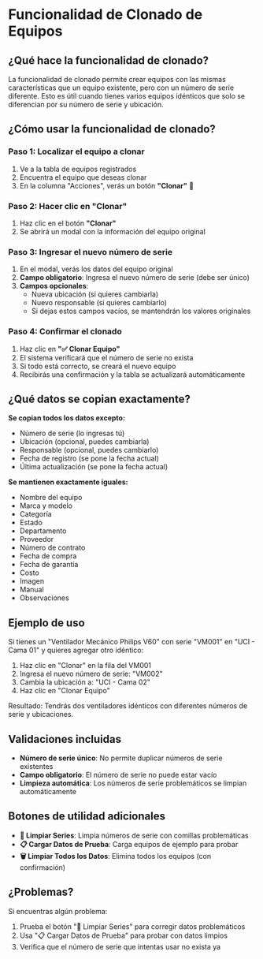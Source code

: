 # Funcionalidad de Clonado de Equipos

## ¿Qué hace la funcionalidad de clonado?

La funcionalidad de clonado permite crear equipos con las mismas características que un equipo existente, pero con un número de serie diferente. Esto es útil cuando tienes varios equipos idénticos que solo se diferencian por su número de serie y ubicación.

## ¿Cómo usar la funcionalidad de clonado?

### Paso 1: Localizar el equipo a clonar
1. Ve a la tabla de equipos registrados
2. Encuentra el equipo que deseas clonar
3. En la columna "Acciones", verás un botón **"Clonar"** 🔄

### Paso 2: Hacer clic en "Clonar"
1. Haz clic en el botón **"Clonar"**
2. Se abrirá un modal con la información del equipo original

### Paso 3: Ingresar el nuevo número de serie
1. En el modal, verás los datos del equipo original
2. **Campo obligatorio**: Ingresa el nuevo número de serie (debe ser único)
3. **Campos opcionales**: 
   - Nueva ubicación (si quieres cambiarla)
   - Nuevo responsable (si quieres cambiarlo)
   - Si dejas estos campos vacíos, se mantendrán los valores originales

### Paso 4: Confirmar el clonado
1. Haz clic en **"✅ Clonar Equipo"**
2. El sistema verificará que el número de serie no exista
3. Si todo está correcto, se creará el nuevo equipo
4. Recibirás una confirmación y la tabla se actualizará automáticamente

## ¿Qué datos se copian exactamente?

**Se copian todos los datos excepto:**
- Número de serie (lo ingresas tú)
- Ubicación (opcional, puedes cambiarla)
- Responsable (opcional, puedes cambiarlo)
- Fecha de registro (se pone la fecha actual)
- Última actualización (se pone la fecha actual)

**Se mantienen exactamente iguales:**
- Nombre del equipo
- Marca y modelo
- Categoría
- Estado
- Departamento
- Proveedor
- Número de contrato
- Fecha de compra
- Fecha de garantía
- Costo
- Imagen
- Manual
- Observaciones

## Ejemplo de uso

Si tienes un "Ventilador Mecánico Philips V60" con serie "VM001" en "UCI - Cama 01" y quieres agregar otro idéntico:

1. Haz clic en "Clonar" en la fila del VM001
2. Ingresa el nuevo número de serie: "VM002"
3. Cambia la ubicación a: "UCI - Cama 02"
4. Haz clic en "Clonar Equipo"

Resultado: Tendrás dos ventiladores idénticos con diferentes números de serie y ubicaciones.

## Validaciones incluidas

- **Número de serie único**: No permite duplicar números de serie existentes
- **Campo obligatorio**: El número de serie no puede estar vacío
- **Limpieza automática**: Los números de serie problemáticos se limpian automáticamente

## Botones de utilidad adicionales

- **🧹 Limpiar Series**: Limpia números de serie con comillas problemáticas
- **📋 Cargar Datos de Prueba**: Carga equipos de ejemplo para probar
- **🗑️ Limpiar Todos los Datos**: Elimina todos los equipos (con confirmación)

## ¿Problemas?

Si encuentras algún problema:
1. Prueba el botón "🧹 Limpiar Series" para corregir datos problemáticos
2. Usa "📋 Cargar Datos de Prueba" para probar con datos limpios
3. Verifica que el número de serie que intentas usar no exista ya
